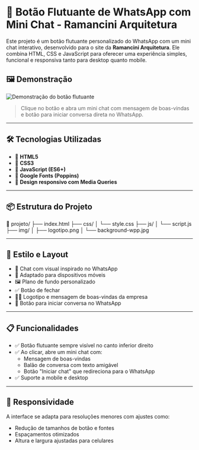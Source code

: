# 💬 Botão Flutuante de WhatsApp com Mini Chat - Ramancini Arquitetura

Este projeto é um botão flutuante personalizado do WhatsApp com um mini chat interativo, desenvolvido para o site da **Ramancini Arquitetura**. Ele combina HTML, CSS e JavaScript para oferecer uma experiência simples, funcional e responsiva tanto para desktop quanto mobile.

## 🖼️ Demonstração

![Demonstração do botão flutuante](https://upload.wikimedia.org/wikipedia/commons/6/6b/WhatsApp.svg)

> Clique no botão e abra um mini chat com mensagem de boas-vindas e botão para iniciar conversa direta no WhatsApp.

---

## 🛠️ Tecnologias Utilizadas

- 🔹 **HTML5**
- 🔹 **CSS3**
- 🔹 **JavaScript (ES6+)**
- 🔹 **Google Fonts (Poppins)**
- 🔹 **Design responsivo com Media Queries**

---

## 📦 Estrutura do Projeto

📁 projeto/
├── index.html
├── css/
│ └── style.css
├── js/
│ └── script.js
├── img/
│ ├── logotipo.png
│ └── background-wpp.jpg

---

## 🎨 Estilo e Layout

- 💚 Chat com visual inspirado no WhatsApp
- 📱 Adaptado para dispositivos móveis
- 🖼️ Plano de fundo personalizado
- ✅ Botão de fechar
- 🧑‍💼 Logotipo e mensagem de boas-vindas da empresa
- 📩 Botão para iniciar conversa no WhatsApp

---

## 📋 Funcionalidades

- ✅ Botão flutuante sempre visível no canto inferior direito
- ✅ Ao clicar, abre um mini chat com:
  - Mensagem de boas-vindas
  - Balão de conversa com texto amigável
  - Botão "Iniciar chat" que redireciona para o WhatsApp
- ✅ Suporte a mobile e desktop

---

## 📱 Responsividade

A interface se adapta para resoluções menores com ajustes como:

- Redução de tamanhos de botão e fontes
- Espaçamentos otimizados
- Altura e largura ajustadas para celulares